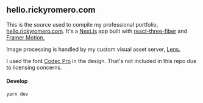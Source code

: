 ## hello.rickyromero.com

This is the source used to compile my professional portfolio, [hello.rickyromero.com](https://hello.rickyromero.com). It's a [Next.js](https://nextjs.org) app built with [react-three-fiber](https://github.com/pmndrs/react-three-fiber) and [Framer Motion.](https://www.framer.com/motion/)

Image processing is handled by my custom visual asset server, [Lens.](https://github.com/RickyRomero/lens)

I used the font [Codec Pro](https://www.zetafonts.com/codec-pro) in the design. That's not included in this repo due to licensing concerns.

#### Develop

```zsh
yarn dev
```
